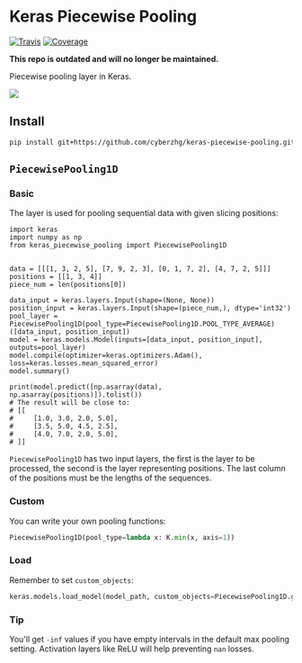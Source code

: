 # Keras Piecewise Pooling

[![Travis](https://travis-ci.com/CyberZHG/keras-piecewise-pooling.svg)](https://travis-ci.org/CyberZHG/keras-piecewise-pooling)
[![Coverage](https://coveralls.io/repos/github/CyberZHG/keras-piecewise-pooling/badge.svg?branch=master)](https://coveralls.io/github/CyberZHG/keras-piecewise-pooling)

**This repo is outdated and will no longer be maintained.**

Piecewise pooling layer in Keras.

![](https://user-images.githubusercontent.com/853842/45488448-07e08e80-b794-11e8-8b67-ae650aa017b5.png)

## Install

```bash
pip install git+https://github.com/cyberzhg/keras-piecewise-pooling.git
```

## `PiecewisePooling1D`

### Basic

The layer is used for pooling sequential data with given slicing positions:

```python3
import keras
import numpy as np
from keras_piecewise_pooling import PiecewisePooling1D


data = [[[1, 3, 2, 5], [7, 9, 2, 3], [0, 1, 7, 2], [4, 7, 2, 5]]]
positions = [[1, 3, 4]]
piece_num = len(positions[0])

data_input = keras.layers.Input(shape=(None, None))
position_input = keras.layers.Input(shape=(piece_num,), dtype='int32')
pool_layer = PiecewisePooling1D(pool_type=PiecewisePooling1D.POOL_TYPE_AVERAGE)([data_input, position_input])
model = keras.models.Model(inputs=[data_input, position_input], outputs=pool_layer)
model.compile(optimizer=keras.optimizers.Adam(), loss=keras.losses.mean_squared_error)
model.summary()

print(model.predict([np.asarray(data), np.asarray(positions)]).tolist())
# The result will be close to:
# [[
#     [1.0, 3.0, 2.0, 5.0],
#     [3.5, 5.0, 4.5, 2.5],
#     [4.0, 7.0, 2.0, 5.0],
# ]]
```

`PiecewisePooling1D` has two input layers, the first is the layer to be processed, the second is the layer representing positions. The last column of the positions must be the lengths of the sequences.

### Custom

You can write your own pooling functions:

```python
PiecewisePooling1D(pool_type=lambda x: K.min(x, axis=1))
```

### Load

Remember to set `custom_objects`:

```python
keras.models.load_model(model_path, custom_objects=PiecewisePooling1D.get_custom_objects())
```

### Tip

You'll get `-inf` values if you have empty intervals in the default max pooling setting. Activation layers like ReLU will help preventing `nan` losses.
